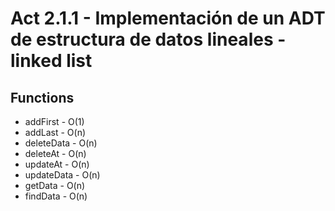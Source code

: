 # Act 2.1.1 - Implementación de un ADT de estructura de datos lineales - linked list


## **Functions**
* addFirst    -  O(1)
* addLast     -  O(n)
* deleteData  -  O(n)
* deleteAt    -  O(n)
* updateAt    -  O(n)
* updateData  -  O(n)
* getData     -  O(n)
* findData    -  O(n)